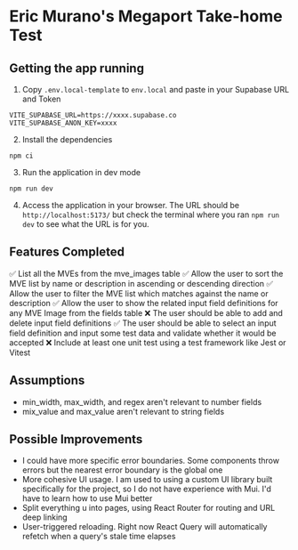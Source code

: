 # Eric Murano's Megaport Take-home Test

## Getting the app running

 1. Copy `.env.local-template` to `env.local` and paste in your Supabase URL and Token
   ```
   VITE_SUPABASE_URL=https://xxxx.supabase.co
   VITE_SUPABASE_ANON_KEY=xxxx

   ```
 2. Install the dependencies
   ```shell
   npm ci
   ```

 3. Run the application in dev mode
   ```shell
   npm run dev
   ```

 4. Access the application in your browser. The URL should be `http://localhost:5173/` but check the terminal where you ran `npm run dev` to see what the URL is for you.


## Features Completed

✅ List all the MVEs from the mve_images table
✅ Allow the user to sort the MVE list by name or description in ascending or descending direction
✅ Allow the user to filter the MVE list which matches against the name or description
✅ Allow the user to show the related input field definitions for any MVE Image from the fields table
❌ The user should be able to add and delete input field definitions
✅ The user should be able to select an input field definition and input some test data and validate whether it would be accepted
❌ Include at least one unit test using a test framework like Jest or Vitest

## Assumptions

 - min_width, max_width, and regex aren't relevant to number fields
 - mix_value and max_value aren't relevant to string fields

## Possible Improvements

 - I could have more specific error boundaries. Some components throw errors but the nearest error boundary is the global one
 - More cohesive UI usage. I am used to using a custom UI library built specifically for the project, so I do not have experience with Mui. I'd have to learn how to use Mui better
 - Split everything u into pages, using React Router for routing and URL deep linking
 - User-triggered reloading. Right now React Query will automatically refetch when a query's stale time elapses
